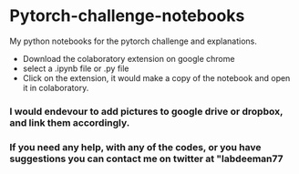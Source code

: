 # Pytorch-challenge-notebooks
My python notebooks for the pytorch challenge and explanations.

- Download the colaboratory extension on google chrome
- select a .ipynb file or .py file
- Click on the extension, it would make a copy of the notebook and open it in colaboratory. 

### I would endevour to add pictures to google drive or dropbox, and link them accordingly.

### If you need any help, with any of the codes, or you have suggestions you can contact me on twitter at "labdeeman77

